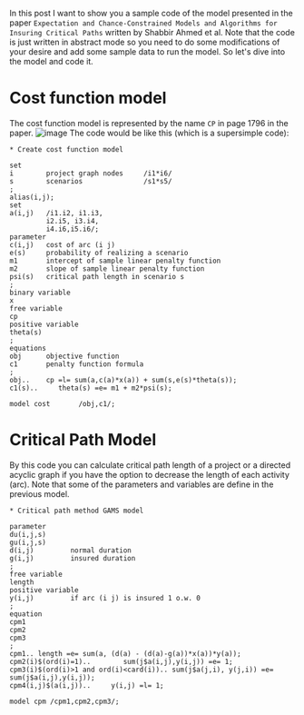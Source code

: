 In this post I want to show you a sample code of the model presented in the paper `Expectation and Chance-Constrained Models and Algorithms for Insuring Critical Paths` written by Shabbir Ahmed et al.
Note that the code is just written in abstract mode so you need to do some modifications of your desire and add some sample data to run the model.
So let's dive into the model and code it.

# Cost function model
The cost function model is represented by the name `CP` in page 1796 in the paper.
![image](https://user-images.githubusercontent.com/63361235/140661929-f4781da7-52f4-4bfa-83a5-10156d3cf445.png)
The code would be like this (which is a supersimple code):

```gams
* Create cost function model 

set
i        project graph nodes     /i1*i6/
s        scenarios               /s1*s5/
;
alias(i,j);
set
a(i,j)   /i1.i2, i1.i3,
         i2.i5, i3.i4,
         i4.i6,i5.i6/;
parameter
c(i,j)   cost of arc (i j)
e(s)     probability of realizing a scenario
m1       intercept of sample linear penalty function
m2       slope of sample linear penalty function
psi(s)   critical path length in scenario s
;
binary variable
x
free variable
cp
positive variable
theta(s)
;
equations
obj      objective function
c1       penalty function formula
;
obj..    cp =l= sum(a,c(a)*x(a)) + sum(s,e(s)*theta(s));
c1(s)..     theta(s) =e= m1 + m2*psi(s);

model cost       /obj,c1/;
```

# Critical Path Model
By this code you can calculate critical path length of a project or a directed acyclic graph if you have the option to decrease the length of each activity (arc).
Note that some of the parameters and variables are define in the previous model.
```gams
* Critical path method GAMS model

parameter
du(i,j,s)
gu(i,j,s)
d(i,j)         normal duration
g(i,j)         insured duration
;
free variable
length
positive variable
y(i,j)         if arc (i j) is insured 1 o.w. 0
;
equation
cpm1
cpm2
cpm3
;
cpm1.. length =e= sum(a, (d(a) - (d(a)-g(a))*x(a))*y(a));
cpm2(i)$(ord(i)=1)..        sum(j$a(i,j),y(i,j)) =e= 1;
cpm3(i)$(ord(i)>1 and ord(i)<card(i)).. sum(j$a(j,i), y(j,i)) =e= sum(j$a(i,j),y(i,j));
cpm4(i,j)$(a(i,j))..     y(i,j) =l= 1;

model cpm /cpm1,cpm2,cpm3/;
```
